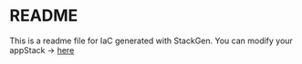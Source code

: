 # README
This is a readme file for IaC generated with StackGen.
You can modify your appStack -> [here](http://main.dev.stackgen.com/appstacks/0eadc21e-bffb-4f42-baa9-51d80fe10e6b)
